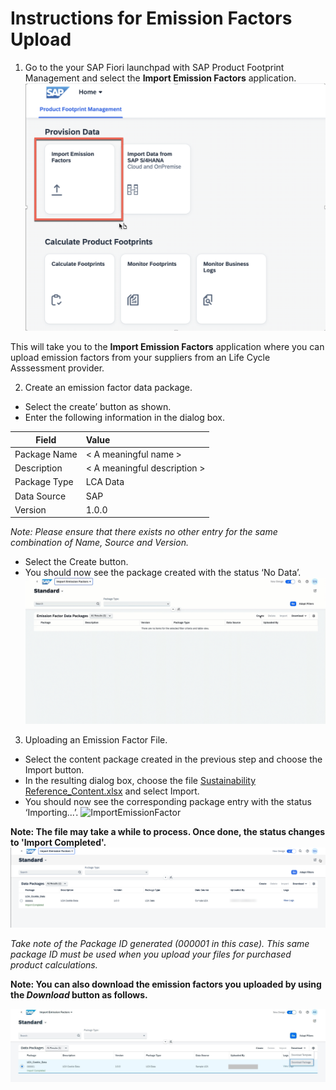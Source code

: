 # **Instructions for Emission Factors Upload**

1. Go to the your SAP Fiori launchpad with SAP Product Footprint Management and select the **Import Emission Factors** application.
![ImportEmissionFactorTile](../images/ImportEmissionFactorTile.png)

This will take you to the **Import Emission Factors** application where you can upload emission factors from your suppliers from an Life Cycle Asssessment provider.

2. Create an emission factor data package.
 - Select the create’ button as shown.
 - Enter the following information in the dialog box.
 
| Field        | Value           
| ------------- |:-------------
| Package Name | < A meaningful name >
| Description| < A meaningful description >
| Package Type | LCA Data
| Data Source | SAP
| Version | 1.0.0

*Note: Please ensure that there exists no other entry for the same combination of Name, Source and Version.*

- Select the Create button. 
- You should now see the package created with the status ‘No Data’.
![CreateContentPackage](../images/CreateContentPackage.gif)

3. Uploading an Emission Factor File.
- Select the content package created in the previous step and choose the Import button.
- In the resulting dialog box, choose the file [Sustainability Reference_Content.xlsx](./Sustainability%20Reference_Content.xlsx) and select Import.
- You should now see the corresponding package entry with the status ‘Importing...’.
![ImportEmissionFactor](../images/ImportEmissionFactor.gif)

**Note: The file may take a while to process. Once done, the status changes to 'Import Completed'.**
![ImportCompleted](../images/ImportCompleted.png)

*Take note of the Package ID generated (000001 in this case). This same package ID must be used when you upload your files for purchased product calculations.*

**Note: You can also download the emission factors you uploaded by using the *Download* button as follows.**

![DownloadPackage](../images/DownloadPackage.jpg)














